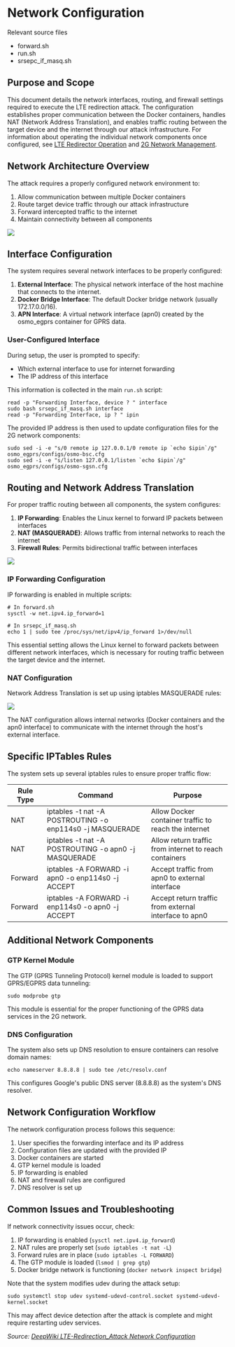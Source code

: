 # Network Configuration

Relevant source files 
* forward.sh
* run.sh
* srsepc_if_masq.sh

## Purpose and Scope

This document details the network interfaces, routing, and firewall settings required to execute the LTE redirection attack. The configuration establishes proper communication between the Docker containers, handles NAT (Network Address Translation), and enables traffic routing between the target device and the internet through our attack infrastructure. For information about operating the individual network components once configured, see [LTE Redirector Operation](3.2-lte-redirector-operation.md) and [2G Network Management](3.3-2g-network-management.md).

## Network Architecture Overview

The attack requires a properly configured network environment to:

1. Allow communication between multiple Docker containers
2. Route target device traffic through our attack infrastructure
3. Forward intercepted traffic to the internet
4. Maintain connectivity between all components

![](Network-Configuration-1.png)

## Interface Configuration

The system requires several network interfaces to be properly configured:

1. **External Interface**: The physical network interface of the host machine that connects to the internet.
2. **Docker Bridge Interface**: The default Docker bridge network (usually 172.17.0.0/16).
3. **APN Interface**: A virtual network interface (apn0) created by the osmo_egprs container for GPRS data.

### User-Configured Interface

During setup, the user is prompted to specify:

* Which external interface to use for internet forwarding
* The IP address of this interface

This information is collected in the main `run.sh` script:

```
read -p "Forwarding Interface, device ? " interface
sudo bash srsepc_if_masq.sh interface
read -p "Forwarding Interface, ip ? " ipin
```

The provided IP address is then used to update configuration files for the 2G network components:

```
sudo sed -i -e "s/0 remote ip 127.0.0.1/0 remote ip `echo $ipin`/g" osmo_egprs/configs/osmo-bsc.cfg
sudo sed -i -e "s/listen 127.0.0.1/listen `echo $ipin`/g" osmo_egprs/configs/osmo-sgsn.cfg
```

## Routing and Network Address Translation

For proper traffic routing between all components, the system configures:

1. **IP Forwarding**: Enables the Linux kernel to forward IP packets between interfaces
2. **NAT (MASQUERADE)**: Allows traffic from internal networks to reach the internet
3. **Firewall Rules**: Permits bidirectional traffic between interfaces

![](Network-Configuration-2.png)

### IP Forwarding Configuration

IP forwarding is enabled in multiple scripts:

```
# In forward.sh
sysctl -w net.ipv4.ip_forward=1

# In srsepc_if_masq.sh
echo 1 | sudo tee /proc/sys/net/ipv4/ip_forward 1>/dev/null
```

This essential setting allows the Linux kernel to forward packets between different network interfaces, which is necessary for routing traffic between the target device and the internet.

### NAT Configuration

Network Address Translation is set up using iptables MASQUERADE rules:

![](Network-Configuration-3.png)

The NAT configuration allows internal networks (Docker containers and the apn0 interface) to communicate with the internet through the host's external interface.

## Specific IPTables Rules

The system sets up several iptables rules to ensure proper traffic flow:

| Rule Type | Command                                                  | Purpose                                                |
| --------- | -------------------------------------------------------- | ------------------------------------------------------ |
| NAT       | iptables -t nat -A POSTROUTING -o enp114s0 -j MASQUERADE | Allow Docker container traffic to reach the internet   |
| NAT       | iptables -t nat -A POSTROUTING -o apn0 -j MASQUERADE     | Allow return traffic from internet to reach containers |
| Forward   | iptables -A FORWARD -i apn0 -o enp114s0 -j ACCEPT        | Accept traffic from apn0 to external interface         |
| Forward   | iptables -A FORWARD -i enp114s0 -o apn0 -j ACCEPT        | Accept return traffic from external interface to apn0  |

## Additional Network Components

### GTP Kernel Module

The GTP (GPRS Tunneling Protocol) kernel module is loaded to support GPRS/EGPRS data tunneling:

```
sudo modprobe gtp
```

This module is essential for the proper functioning of the GPRS data services in the 2G network.

### DNS Configuration

The system also sets up DNS resolution to ensure containers can resolve domain names:

```
echo nameserver 8.8.8.8 | sudo tee /etc/resolv.conf
```

This configures Google's public DNS server (8.8.8.8) as the system's DNS resolver.

## Network Configuration Workflow

The network configuration process follows this sequence:

1. User specifies the forwarding interface and its IP address
2. Configuration files are updated with the provided IP
3. Docker containers are started
4. GTP kernel module is loaded
5. IP forwarding is enabled
6. NAT and firewall rules are configured
7. DNS resolver is set up

## Common Issues and Troubleshooting

If network connectivity issues occur, check:

1. IP forwarding is enabled (`sysctl net.ipv4.ip_forward`)
2. NAT rules are properly set (`sudo iptables -t nat -L`)
3. Forward rules are in place (`sudo iptables -L FORWARD`)
4. The GTP module is loaded (`lsmod | grep gtp`)
5. Docker bridge network is functioning (`docker network inspect bridge`)

Note that the system modifies udev during the attack setup:

```
sudo systemctl stop udev systemd-udevd-control.socket systemd-udevd-kernel.socket
```

This may affect device detection after the attack is complete and might require restarting udev services.

*Source: [DeepWiki LTE-Redirection_Attack Network Configuration](https://deepwiki.com/AidasDir/LTE-Redirection_Attack/3.1-network-configuration)* 